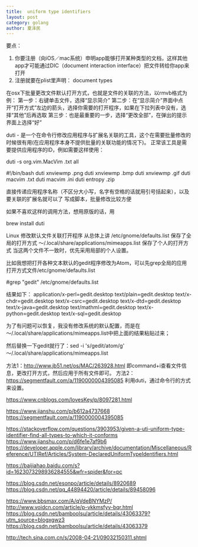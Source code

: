 ```yaml
---
title:  uniform type identifiers
layout: post
category: golang
author: 夏泽民
---
```

要点：
1. 你要注册（向iOS／mac系统）申明app能够打开某种类型的文档，这样其他app才可能通过DIC（document interaction interface）把文件转给你app来打开
2. 注册就要在plist里声明： document types

在osx下批量更改文件默认打开方式，也就是文件的关联的方法，以rmvb格式为例：
第一步：右键单击文件，选择“显示简介”
第二步：在“显示简介”界面中点开“打开方式”左边的箭头，选择你需要的打开程序，如果在下拉列表中没有，选择“其他”后再选取
第三步：也是最重要的一步，选择“更改全部”，在弹出的提示界面上选择“好”

duti - 是一个在命令行修改应用程序与扩展名关联的工具，这个在需要批量修改的时候很有用(在应用程序本身不提供批量的关联功能的情况下)。
正常该工具是需要提供应用程序的ID，例如需要这样使用：

duti -s org.vim.MacVim .txt all

#!/bin/bash
duti xnviewmp .png
duti xnviewmp .bmp
duti xnviewmp .gif
duti macvim .txt
duti macvim .ini
duti entropy .zip

直接传递应用程序名称（不区分大小写，名字有空格的话就用引号括起来），以及要关联的扩展名就可以了
写成脚本，批量修改比较方便

如果不喜欢这样的调用方法，想用原版的话，用

brew install duti

Linux 修改默认文件关联打开程序
从总体上讲 /etc/gnome/defaults.list 保存了全局的打开方式
～/.local/share/applications/mimeapps.list 保存了个人的打开方式
当这两个文件不一致时，优先采用局部的个人设置。

比如我想把打开各种文本默认的gedit程序修改为Atom，可以先grep全局的应用打开方式文件/etc/gnome/defaults.list 

#grep "gedit" /etc/gnome/defaults.list

结果如下：
application/x-perl=gedit.desktop
text/plain=gedit.desktop
text/x-chdr=gedit.desktop
text/x-csrc=gedit.desktop
text/x-dtd=gedit.desktop
text/x-java=gedit.desktop
text/mathml=gedit.desktop
text/x-python=gedit.desktop
text/x-sql=gedit.desktop

为了有问题可以恢复，我没有修改系统的默认配置，而是在～/.local/share/applications/mimeapps.list中把上面的结果粘贴过来；

然后替换一下gedit就行了：sed -i 's/gedit/atom/g' ～/.local/share/applications/mimeapps.list
<!-- more -->
方法1：http://www.jb51.net/os/MAC/263928.html
即command+i查看文件信息，更改打开方式，然后应用于所有文件即可。
方法2：https://segmentfault.com/a/1190000004395085
利用duti，通过命令行的方式来设置。

https://www.cnblogs.com/lovesKey/p/8097281.html

https://www.jianshu.com/p/b612a4737668
https://segmentfault.com/a/1190000004395085

https://stackoverflow.com/questions/3903953/given-a-uti-uniform-type-identifier-find-all-types-to-which-it-conforms
https://www.jianshu.com/p/d6fe1e7af9b6
https://developer.apple.com/library/archive/documentation/Miscellaneous/Reference/UTIRef/Articles/System-DeclaredUniformTypeIdentifiers.html

https://baijiahao.baidu.com/s?id=1623073298936284555&wfr=spider&for=pc

https://blog.csdn.net/esonpo/article/details/8920689
https://blog.csdn.net/qq_44894420/article/details/89458096

https://www.bbsmax.com/A/qVdeBNYMzP/
http://www.voidcn.com/article/p-vkkmsfyv-bqr.html
https://blog.csdn.net/bamboolsu/article/details/43063379?utm_source=blogxgwz3
https://blog.csdn.net/bamboolsu/article/details/43063379

http://tech.sina.com.cn/s/2008-04-21/09032150311.shtml



